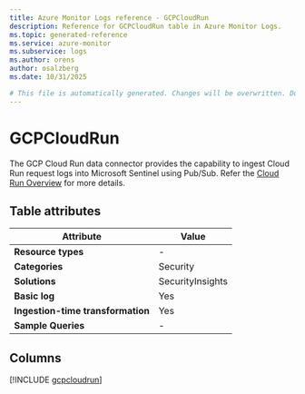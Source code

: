 ```yaml
---
title: Azure Monitor Logs reference - GCPCloudRun
description: Reference for GCPCloudRun table in Azure Monitor Logs.
ms.topic: generated-reference
ms.service: azure-monitor
ms.subservice: logs
ms.author: orens
author: osalzberg
ms.date: 10/31/2025

# This file is automatically generated. Changes will be overwritten. Do not change this file directly.
---
```


# GCPCloudRun

The GCP Cloud Run data connector provides the capability to ingest Cloud Run request logs into Microsoft Sentinel using Pub/Sub. Refer the [Cloud Run Overview](https://cloud.google.com/run/docs/logging) for more details.


## Table attributes

|Attribute|Value|
|---|---|
|**Resource types**|-|
|**Categories**|Security|
|**Solutions**| SecurityInsights|
|**Basic log**|Yes|
|**Ingestion-time transformation**|Yes|
|**Sample Queries**|-|



## Columns
  
[!INCLUDE [gcpcloudrun](~/reusable-content/ce-skilling/azure/includes/azure-monitor/reference/tables/gcpcloudrun-include.md)]
